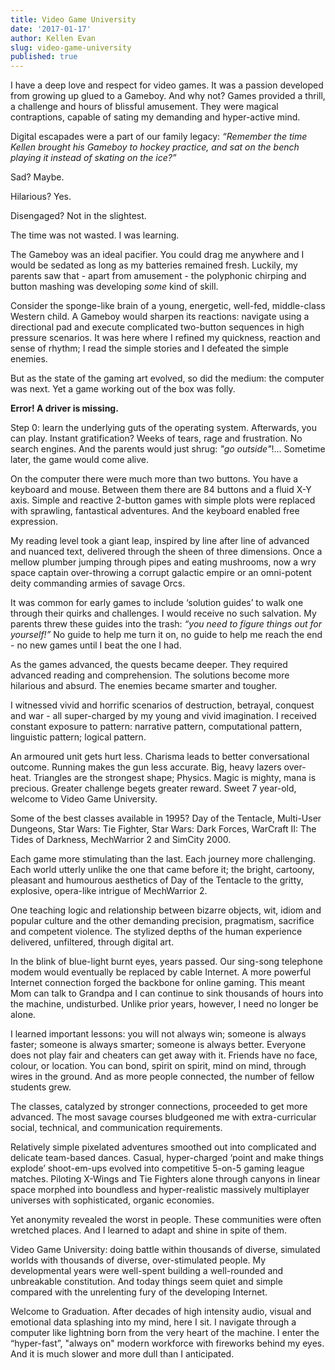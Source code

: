 ```yaml
---
title: Video Game University
date: '2017-01-17'
author: Kellen Evan
slug: video-game-university
published: true
---
```


I have a deep love and respect for video games. It was a passion developed from growing up glued to a Gameboy. And why not? Games provided a thrill, a challenge and hours of blissful amusement. They were magical contraptions, capable of sating my demanding and hyper-active mind.

Digital escapades were a part of our family legacy: _“Remember the time Kellen brought his Gameboy to hockey practice, and sat on the bench playing it instead of skating on the ice?”_

Sad? Maybe.

Hilarious? Yes.

Disengaged? Not in the slightest.

The time was not wasted. I was learning.

The Gameboy was an ideal pacifier. You could drag me anywhere and I would be sedated as long as my batteries remained fresh. Luckily, my parents saw that - apart from amusement - the polyphonic chirping and button mashing was developing *some* kind of skill.

Consider the sponge-like brain of a young, energetic, well-fed, middle-class Western child. A Gameboy would sharpen its reactions: navigate using a directional pad and execute complicated two-button sequences in high pressure scenarios. It was here where I refined my quickness, reaction and sense of rhythm; I read the simple stories and I defeated the simple enemies.

But as the state of the gaming art evolved, so did the medium: the computer was next. Yet a game working out of the box was folly.

**Error! A driver is missing.**

Step 0: learn the underlying guts of the operating system. Afterwards, you can play. Instant gratification? Weeks of tears, rage and frustration. No search engines. And the parents would just shrug: *"go outside"*!... Sometime later, the game would come alive.

On the computer there were much more than two buttons. You have a keyboard and mouse. Between them there are 84 buttons and a fluid X-Y axis. Simple and reactive 2-button games with simple plots were replaced with sprawling, fantastical adventures. And the keyboard enabled free expression.

My reading level took a giant leap, inspired by line after line of advanced and nuanced text, delivered through the sheen of three dimensions. Once a mellow plumber jumping through pipes and eating mushrooms, now a wry space captain over-throwing a corrupt galactic empire or an omni-potent deity commanding armies of savage Orcs.

It was common for early games to include ‘solution guides’ to walk one through their quirks and challenges. I would receive no such salvation. My parents threw these guides into the trash: *“you need to figure things out for yourself!”* No guide to help me turn it on, no guide to help me reach the end - no new games until I beat the one I had.

As the games advanced, the quests became deeper. They required advanced reading and comprehension. The solutions become more hilarious and absurd. The enemies became smarter and tougher.

I witnessed vivid and horrific scenarios of destruction, betrayal, conquest and war - all super-charged by my young and vivid imagination. I received constant exposure to pattern: narrative pattern, computational pattern, linguistic pattern; logical pattern.

An armoured unit gets hurt less. Charisma leads to better conversational outcome. Running makes the gun less accurate. Big, heavy lazers over-heat. Triangles are the strongest shape; Physics. Magic is mighty, mana is precious. Greater challenge begets greater reward. Sweet 7 year-old, welcome to Video Game University.

Some of the best classes available in 1995? Day of the Tentacle, Multi-User Dungeons, Star Wars: Tie Fighter, Star Wars: Dark Forces, WarCraft II: The Tides of Darkness, MechWarrior 2 and SimCity 2000.

Each game more stimulating than the last. Each journey more challenging. Each world utterly unlike the one that came before it; the bright, cartoony, pleasant and humourous aesthetics of Day of the Tentacle to the gritty, explosive, opera-like intrigue of MechWarrior 2.

One teaching logic and relationship between bizarre objects, wit, idiom and popular culture and the other demanding precision, pragmatism, sacrifice and competent violence. The stylized depths of the human experience delivered, unfiltered, through digital art.

In the blink of blue-light burnt eyes, years passed. Our sing-song telephone modem would eventually be replaced by cable Internet. A more powerful Internet connection forged the backbone for online gaming. This meant Mom can talk to Grandpa and I can continue to sink thousands of hours into the machine, undisturbed. Unlike prior years, however, I need no longer be alone.

I learned important lessons: you will not always win; someone is always faster; someone is always smarter; someone is always better. Everyone does not play fair and cheaters can get away with it. Friends have no face, colour, or location. You can bond, spirit on spirit, mind on mind, through wires in the ground. And as more people connected, the number of fellow students grew.

The classes, catalyzed by stronger connections, proceeded to get more advanced. The most savage courses bludgeoned me with extra-curricular social, technical, and communication requirements.

Relatively simple pixelated adventures smoothed out into complicated and delicate team-based dances. Casual, hyper-charged ‘point and make things explode’ shoot-em-ups evolved into competitive 5-on-5 gaming league matches. Piloting X-Wings and Tie Fighters alone through canyons in linear space morphed into boundless and hyper-realistic massively multiplayer universes with sophisticated, organic economies.

Yet anonymity revealed the worst in people. These communities were often wretched places. And I learned to adapt and shine in spite of them.

Video Game University: doing battle within thousands of diverse, simulated worlds with thousands of diverse, over-stimulated people. My developmental years were well-spent building a well-rounded and unbreakable constitution. And today things seem quiet and simple compared with the unrelenting fury of the developing Internet.

Welcome to Graduation. After decades of high intensity audio, visual and emotional data splashing into my mind, here I sit. I navigate through a computer like lightning born from the very heart of the machine. I enter the “hyper-fast”, "always on" modern workforce with fireworks behind my eyes. And it is much slower and more dull than I anticipated.
